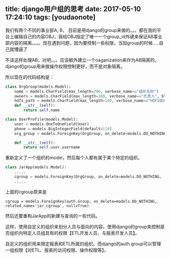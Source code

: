 
title: django用户组的思考
date: 2017-05-10 17:24:10
tags: [youdaonote]
---

我们有两个不同的事业部A, B， 目前是用django的group来做的。。。都在我的平台上编辑自己的内容OBJ，我给OBJ指定了唯一一个group_id外键来保证AB事业部内容的隔离。。。。现在遇到问题，因为要控制一些权限，当加group的时候.....自己就懵逼了


不该这样处理AB，对吧。。。应该额外建立一个oaganization来作为AB隔离的。django的group用来做操作权限控制更好，而不是对象隔离。


所以现在的代码结构是：
```python
class OrgGroup(models.Model):
    name = models.CharField(max_length=200, verbose_name=u"组织名称")
    owners = models.CharField(max_length=100, verbose_name=u"负责人", blank=True, default='')
    hdfs_path = models.CharField(max_length=100, verbose_name=u"HDFS临时路径", blank=True, default='')
    def __str__(self):
        return self.name

class UserProfile(models.Model):
    user = models.OneToOneField(User)
    phone = models.BigIntegerField(default=110)
    org_group = models.ForeignKey(OrgGroup, on_delete=models.DO_NOTHING, related_name='user_cgroup', null=True)

    def __str__(self):
        return self.user.username
```
重新定义了一个组织的model，然后每个人都有属于某个特定的组织。

```py
class JarApp(models.Model):
    .....
    cgroup = models.ForeignKey(OrgGroup, on_delete=models.DO_NOTHING, 
    .....
```

上面的cgroup原来是
```
cgroup = models.ForeignKey(auth.Group, on_delete=models.DO_NOTHING, related_name='jar_cgroup', null=True)
```

然后还要重构JarApp的新建与查询的一些代码。


这样，使用自定义的组织来划分人员与面向的内容。使用django的group来控制是否组织内特定人员组具有的权限【ETL开发人员、与报表开发人员】。

自定义的组织用来限定报表和ETL所属的组织。而django的auth.group可以管理一组权限【对ETL、报表的访问权限、操作权限等】。


